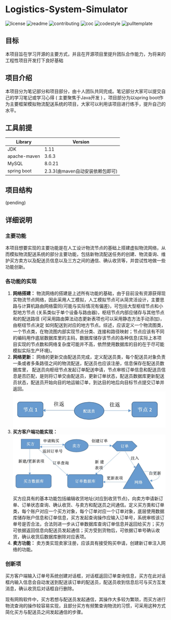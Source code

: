 # Logistics-System-Simulator


![license](http://github.zhangqx.com/file-checker/github/AHAzbh/Logistics-System-Simulator?path=LICENSE)
![readme](http://github.zhangqx.com/file-checker/github/AHAzbh/Logistics-System-Simulator?path=README.md)
![contributing](http://github.zhangqx.com/file-checker/github/AHAzbh/Logistics-System-Simulator?path=CONTRIBUTING.md)
![coc](http://github.zhangqx.com/file-checker/github/AHAzbh/Logistics-System-Simulator?path=CODE_OF_CONDUCT.md)
![codestyle](http://github.zhangqx.com/file-checker/github/AHAzbh/Logistics-System-Simulator?path=CODE_STYLE.md)
![pulltemplate](http://github.zhangqx.com/file-checker/github/AHAzbh/Logistics-System-Simulator?path=.github/PULL_REQUEST_TEMPLATE.md)



## 目标
本项目旨在学习开源的主要方式，并且在开源项目里提升团队合作能力，为将来的工程性项目开发打下良好基础

## 项目介绍
本项目分为笔记部分和项目部分，由十人团队共同完成。笔记部分大家可以提交自己的学习笔记或学习心得 ( 主要聚焦于Java开发 ) 。项目部分为以spring boot作为主要框架模拟物流配送系统的项目，大家可以利用该项目进行练手，提升自己的水平。

## 工具前提
|  Library   | Version  |
|  ----  | ----  |
| JDK  | 1.11 |
| apache-maven  | 3.6.3 |
|MySQL | 8.0.21 |
| spring boot | 2.3.3(由maven自动安装依赖包即可) |

## 项目结构
(pending)

## 详细说明

### 主要功能
本项目想要实现的主要功能是在人工设计物流节点的基础上搭建虚拟物流网络，从而模拟物流配送系统的部分主要功能，包括新物流配送任务的创建、物流查询、维护买方卖方以及配送员信息以及三方之间的通信、确认收货等，并尝试性地做一些功能创新。

### 各功能的实现
1. **网络搭建：** 物流网络的搭建是上述所有功能的基础，由于目前没有资源获得现实物流节点网络，因此采用人工模拟，人工模拟节点可从简灵活设计，主要思路与计算机路由网络雷同(可能与实际情况有偏差)，可包括大型枢纽节点和小型地方节点 (关系类似于单个设备与路由器)，枢纽节点内部应储存与其他节点和的配送路径 (可采用路由算法动态更新表项也可以采用静态方法手动添加)，由枢纽节点决定 如何配送到对应的地方节点。综述，应该定义一个物流图类，一个节点类，在物流图内部实现节点分类、连接和路径映射；节点应该有不同的编码用作底层数据库里的主码，数据库储存该节点的各种信息(实际上本项目实现的节点数和网络复杂度可能并不高，依然使用数据库的目的在于尽可能模拟实际生产环境)。
2. **网络更新：** 网络的更新交由配送员完成，定义配送员类，每个配送员对象负责一条或者多条路径之间的物流配送，配送员也应该注册，信息保存在配送员数据库里， 配送员向枢纽节点发起订单配送申请，节点审核订单信息和配送员信息是否匹配，是则将订单交由配送员，更新订单状态，配送员数据库更新配送员状态，配送员开始向目的地运输订单，到达目的地后向目标节点提交订单并返回。
![网络更新](/img/distributor_node.png)
3. **买方客户端功能实现：**
![买方客户端功能实现](/img/buyer.png)
买方应具有的基本功能包括编辑收货地址(对应到收货节点)，向卖方申请新订单、订单状态查询、确认收货、与卖方和配送员之间通信。定义买方类和订单类，每个账户对应一个买方对象，每个订单对应一个订单对象，底层使用数据库储存账户信息和订单信息，买方发起查询操作应输入订单号，系统审核该订单号是否合法，合法则进一步从订单数据库查询订单信息并返回给买方；买方可依据返回信息向配送员发起通信；买方受到货物后，可依据订单号确认收货，确认收货后数据库删除对应表项。
4. **卖方功能：** 卖方类实现卖家注册，应该具有接受购买申请，创建新订单注入网络的功能。

### 创新项
买方客户端输入订单号系统创建对话框，对话框返回订单查询信息，买方在此对话框内输入信息会自动发送到配送该订单的配送员，配送员收到信息后可与买方互发消息，确认收货后对话框自行删除。

现有网购软件中，买方若想与配送员发起通信，其操作大多较为繁琐，而买方进行物流查询的操作较容易实现，且部分买方有频繁查询物流的习惯，可采用这种方式简化买方与配送员之间发起通信的步骤。

